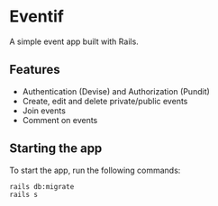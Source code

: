 # Eventif

A simple event app built with Rails.

## Features

-   Authentication (Devise) and Authorization (Pundit)
-   Create, edit and delete private/public events
-   Join events
-   Comment on events

## Starting the app

To start the app, run the following commands:

```
rails db:migrate
rails s
```
